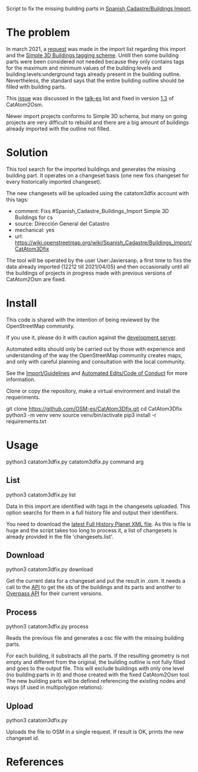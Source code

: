 Script to fix the missing building parts in [Spanish Cadastre/Buildings Import][1].


# The problem

In march 2021, a [request][2] was made in the import list regarding this import 
and the [Simple 3D Buildings tagging scheme][3]. Untill then some building parts 
were been considered not needed because they only contains tags for the maximum 
and minimum values of the building:levels and building:levels:underground tags 
already present in the building outline. Nevertheless, the standard says that 
the entire building outline should be filled with building parts.

This [issue][4] was discussed in the [talk-es][5] list and fixed in version 
[1.3][6] of CatAtom2Osm.

Newer import projects conforms to Simple 3D schema, but 
many on going projects are very difficult to rebuild and there are a big amount 
of buildings already imported with the outline not filled.


# Solution

This tool search for the imported buildings and generates the missing building 
part. It operates on a changeset basis (one new fixs changeset for every 
historically imported changeset).

The new changesets will be uploaded using the catatom3dfix account with this tags:

* comment: Fixs #Spanish_Cadastre_Buildings_Import Simple 3D Buildings for cs <id>
* source: Dirección General del Catastro
* mechanical: yes
* url: https://wiki.openstreetmap.org/wiki/Spanish_Cadastre/Buildings_Import/CatAtom3Dfix

The tool will be operated by the user User:Javiersanp, a first time to fixs 
the data already imported (12212 till 2021/04/05) and then occasionally until 
all the buildings of projects in progress made with previous versions of 
CatAtom2Osm are fixed.


# Install

This code is shared with the intention of being reviewed by the OpenStreetMap 
community.

If you use it, please do it with caution against the [development server][7].

Automated edits should only be carried out by those with experience and 
understanding of the way the OpenStreetMap community creates maps, and only 
with careful planning and consultation with the local community.

See the [Import/Guidelines][8] and [Automated Edits/Code of Conduct][9] for 
more information.

Clone or copy the repository, make a virtual environment and install the 
requeriments.

  git clone https://github.com/OSM-es/CatAtom3Dfix.git
  cd CatAtom3Dfix
  python3 -m venv venv
  source venv/bin/activate
  pip3 install -r requirements.txt


# Usage

  python3 catatom3dfix.py catatom3dfix.py command arg


## List

  python3 catatom3dfix.py list <path-to-history-file>

Data in this import are identified with tags in the changesets uploaded. 
This option searchs for them in a full history file and output their 
identifiers. 

You need to download the [latest Full History Planet XML file][10]. As this is
file is huge and the script takes too long to process it, a list of changesets 
is already provided in the file 'changesets.list'.


## Download

  python3 catatom3dfix.py download <changeset-id>

Get the current data for a changeset and put the result in <changeset-id>.osm.
It needs a call to the [API][11] to get the ids of the buildings and its parts 
and another to [Overpass API][12] for their current versions.


## Process

  python3 catatom3dfix.py process <path-to-osm-file>

Reads the previous file and generates a osc file with the missing building 
parts.

For each building, it substracts all the parts. If the resulting geometry is 
not empty and different from the original, the building outline is not fully 
filled and goes to the output file. This will exclude buildings with only one 
level (no building:parts in it) and those created with the fixed CatAtom2Osm 
tool. The new building parts will be defined referencing the existing nodes and 
ways (if used in multipolygon relations).


## Upload

  python3 catatom3dfix.py <path-to-osmchange-file>

Uploads the file to OSM in a single request. If result is OK, prints the new
changeset id. 


# References

[1]: https://wiki.openstreetmap.org/wiki/Spanish_Cadastre/Buildings_Import
[2]: https://lists.openstreetmap.org/pipermail/imports/2021-March/006559.html
[3]: https://wiki.openstreetmap.org/wiki/Simple_3D_Buildings
[4]: https://github.com/OSM-es/CatAtom2Osm/issues/56
[5]: https://lists.openstreetmap.org/pipermail/talk-es/2021-March/017650.html
[6]: https://github.com/OSM-es/CatAtom2Osm/tree/v1.3
[7]: https://api06.dev.openstreetmap.org
[8]: http://wiki.openstreetmap.org/wiki/Import/Guidelines
[9]: http://wiki.openstreetmap.org/wiki/Automated_Edits/Code_of_Conduct
[10]: https://planet.osm.org/planet/full-history/
[11]: https://wiki.openstreetmap.org/wiki/API
[12]: https://wiki.openstreetmap.org/wiki/Overpass_API
